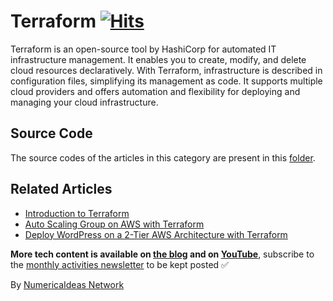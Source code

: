 # Terraform&nbsp;[![Hits](https://hits.seeyoufarm.com/api/count/incr/badge.svg?url=https%3A%2F%2Fgithub.com%2Fnumerica-ideas%2Fcommunity%2Ftree%2Fmaster%2Fterraform&count_bg=%2379C83D&title_bg=%23555555&icon=&icon_color=%23E7E7E7&title=hits&edge_flat=false)](https://blog.numericaideas.com/tag/terraform)

Terraform is an open-source tool by HashiCorp for automated IT infrastructure management. It enables you to create, modify, and delete cloud resources declaratively. With Terraform, infrastructure is described in configuration files, simplifying its management as code. It supports multiple cloud providers and offers automation and flexibility for deploying and managing your cloud infrastructure.

## Source Code
The source codes of the articles in this category are present in this [folder](./).

## Related Articles
<!-- TAG-POSTS-LIST:START -->
- [Introduction to Terraform](https://blog.numericaideas.com/introduction-to-terraform/)
- [Auto Scaling Group on AWS with Terraform](https://blog.numericaideas.com/auto-scaling-group-on-aws-with-terraform/)
- [Deploy WordPress on a 2-Tier AWS Architecture with Terraform](https://blog.numericaideas.com/deploy-wordpress-2-tier-aws-architecture-with-terraform/)
<!-- TAG-POSTS-LIST:END -->

**More tech content is available on [the blog](https://blog.numericaideas.com) and on [YouTube](https://www.youtube.com/@numericaideas/channels?sub_confirmation=1)**, subscribe to the [monthly activities newsletter](https://news.numericaideas.com) to be kept posted ✅

By [NumericaIdeas Network](https://numericaideas.com)
